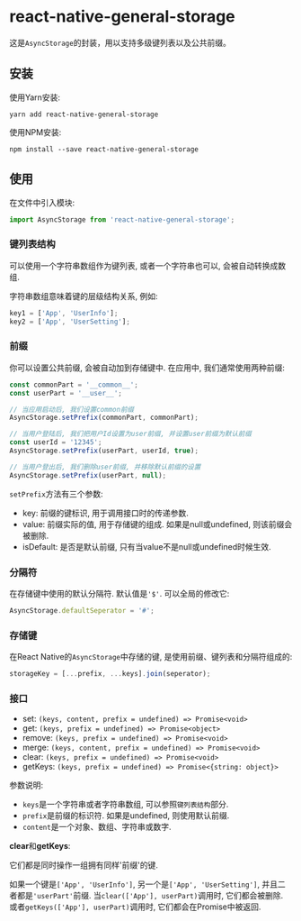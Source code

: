 # react-native-general-storage

这是`AsyncStorage`的封装，用以支持多级键列表以及公共前缀。

## 安装

使用Yarn安装:

```shell
yarn add react-native-general-storage
```

使用NPM安装:

```shell
npm install --save react-native-general-storage
```

## 使用

在文件中引入模块:

```javascript
import AsyncStorage from 'react-native-general-storage';
```

### 键列表结构

可以使用一个字符串数组作为键列表, 或者一个字符串也可以, 会被自动转换成数组.

字符串数组意味着键的层级结构关系, 例如:

```javascript
key1 = ['App', 'UserInfo'];
key2 = ['App', 'UserSetting'];
```

### 前缀

你可以设置公共前缀, 会被自动加到存储键中. 在应用中, 我们通常使用两种前缀:

```javascript
const commonPart = '__common__';
const userPart = '__user__';

// 当应用启动后, 我们设置common前缀
AsyncStorage.setPrefix(commonPart, commonPart);

// 当用户登陆后, 我们把用户Id设置为user前缀, 并设置user前缀为默认前缀
const userId = '12345';
AsyncStorage.setPrefix(userPart, userId, true);

// 当用户登出后, 我们删除user前缀, 并移除默认前缀的设置
AsyncStorage.setPrefix(userPart, null);
```

`setPrefix`方法有三个参数:

* key: 前缀的键标识, 用于调用接口时的传递参数.
* value: 前缀实际的值, 用于存储键的组成. 如果是null或undefined, 则该前缀会被删除.
* isDefault: 是否是默认前缀, 只有当value不是null或undefined时候生效.

### 分隔符

在存储键中使用的默认分隔符. 默认值是`'$'`. 可以全局的修改它:

```javascript
AsyncStorage.defaultSeperator = '#';
```

### 存储键

在React Native的`AsyncStorage`中存储的键, 是使用前缀、键列表和分隔符组成的:

```javascript
storageKey = [...prefix, ...keys].join(seperator);
```

### 接口

* set: `(keys, content, prefix = undefined) => Promise<void>`
* get: `(keys, prefix = undefined) => Promise<object>`
* remove: `(keys, prefix = undefined) => Promise<void>`
* merge: `(keys, content, prefix = undefined) => Promise<void>`
* clear: `(keys, prefix = undefined) => Promise<void>`
* getKeys: `(keys, prefix = undefined) => Promise<{string: object}>`

参数说明:

* `keys`是一个字符串或者字符串数组, 可以参照`键列表结构`部分.
* `prefix`是前缀的标识符. 如果是undefined, 则使用默认前缀.
* `content`是一个对象、数组、字符串或数字.

**clear**和**getKeys**:

它们都是同时操作一组拥有同样'前缀'的键.

如果一个键是`['App', 'UserInfo']`, 另一个是`['App', 'UserSetting']`, 并且二者都是`'userPart'`前缀. 当`clear(['App'], userPart)`调用时, 它们都会被删除. 或者`getKeys(['App'], userPart)`调用时, 它们都会在Promise中被返回.